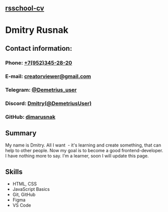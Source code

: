 ## [rsschool-cv](https://app.rs.school/) ##
# Dmitry Rusnak #


## Contact information: ##

### Phone: [+7(952)345-28-20](tel:+79523452820) ###

### E-mail: creatorviewer@gmail.com ###

### Telegram: [@Demetrius_user](https://t.me/Demetrius_user) ###

### Discord: [Dmitry(@DemetriusUser)](https://discord.com/users/830367835175125052) ###

### GitHub: [dimarusnak](https://github.com/dimarusnak) ###

## Summary ##

My name is Dmitry. All I want  - it's learning and create something, that
can help to other people. Now my goal is to become a good frontend-developer.
I have nothing more to say. I'm a learner, soon I will update this page.

## Skills ##

* HTML, CSS
* JavaScript Basics 
* Git, GitHub
* Figma
* VS Code